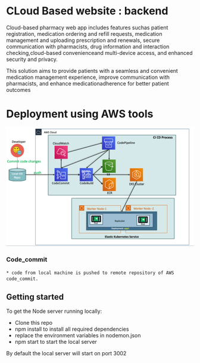 # CLoud Based website : backend

Cloud-based pharmacy web app includes features suchas patient registration, medication ordering and refill requests, medication management and uploading prescription and renewals, secure communication with pharmacists, drug information and interaction checking,cloud-based convenienceand multi-device access, and enhanced security and privacy.

This solution aims to provide patients with a seamless and convenient medication management experience, improve communication with pharmacists, and enhance medicationadherence for better patient outcomes

# Deployment using AWS tools

![image description](https://github.com/Glenrodrigues/cloud-project/blob/main/foodapp-client/public/workflow.png)

### Code_commit
    * code from local machine is pushed to remote repository of AWS code_commit.
    








## Getting started
To get the Node server running locally:

* Clone this repo
* npm install to install all required dependencies
* replace the environment variables in nodemon.json
* npm start to start the local server

By default the local server will start on port 3002
